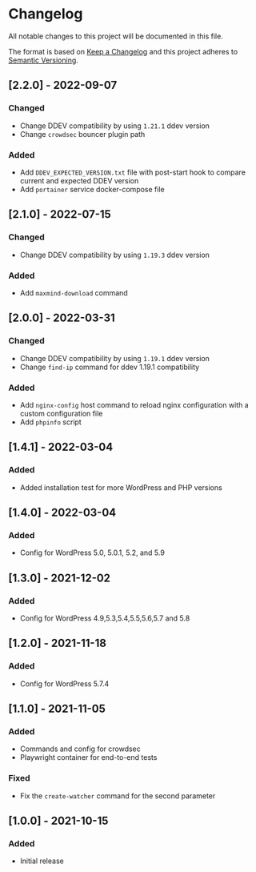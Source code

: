 # Changelog
All notable changes to this project will be documented in this file.

The format is based on [Keep a Changelog](https://keepachangelog.com/en/)
and this project adheres to [Semantic Versioning](https://semver.org/spec/v2.0.0.html).


## [2.2.0] - 2022-09-07

### Changed
- Change DDEV compatibility by using `1.21.1` ddev version
- Change `crowdsec` bouncer plugin path

### Added
- Add `DDEV_EXPECTED_VERSION.txt` file with post-start hook to compare current and expected DDEV version
- Add `portainer` service docker-compose file

## [2.1.0] - 2022-07-15

### Changed
- Change DDEV compatibility by using `1.19.3` ddev version

### Added
- Add `maxmind-download` command

## [2.0.0] - 2022-03-31

### Changed
- Change DDEV compatibility by using `1.19.1` ddev version
- Change `find-ip` command for ddev 1.19.1 compatibility

### Added
- Add `nginx-config` host command to reload nginx configuration with a custom configuration file
- Add `phpinfo` script

## [1.4.1] - 2022-03-04

### Added
- Added installation test for more WordPress and PHP versions 

## [1.4.0] - 2022-03-04

### Added
- Config for WordPress 5.0, 5.0.1, 5.2, and 5.9

## [1.3.0] - 2021-12-02

### Added
- Config for WordPress 4.9,5.3,5.4,5.5,5.6,5.7 and 5.8

## [1.2.0] - 2021-11-18

### Added
- Config for WordPress 5.7.4

## [1.1.0] - 2021-11-05

### Added
- Commands and config for crowdsec
- Playwright container for end-to-end tests

### Fixed
- Fix the `create-watcher` command for the second parameter

## [1.0.0] - 2021-10-15

### Added
- Initial release

